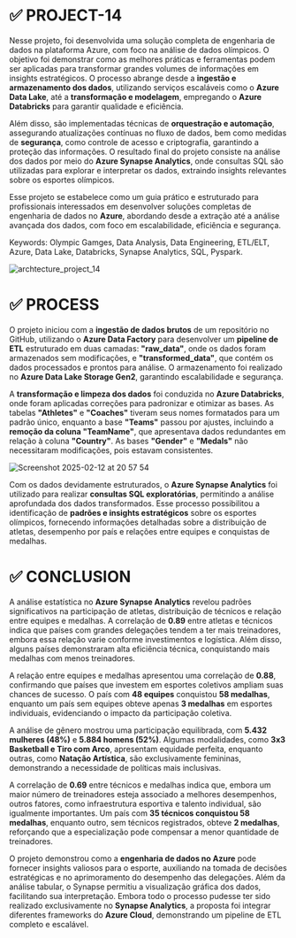 # ✅ PROJECT-14

Nesse projeto, foi desenvolvida uma solução completa de engenharia de dados na plataforma Azure, com foco na análise de dados olímpicos. O objetivo foi demonstrar como as melhores práticas e ferramentas podem ser aplicadas para transformar grandes volumes de informações em insights estratégicos. O processo abrange desde a **ingestão e armazenamento dos dados**, utilizando serviços escaláveis como o **Azure Data Lake**, até a **transformação e modelagem**, empregando o **Azure Databricks** para garantir qualidade e eficiência.  

Além disso, são implementadas técnicas de **orquestração e automação**, assegurando atualizações contínuas no fluxo de dados, bem como medidas de **segurança**, como controle de acesso e criptografia, garantindo a proteção das informações. O resultado final do projeto consiste na análise dos dados por meio do **Azure Synapse Analytics**, onde consultas SQL são utilizadas para explorar e interpretar os dados, extraindo insights relevantes sobre os esportes olímpicos.  

Esse projeto se estabelece como um guia prático e estruturado para profissionais interessados em desenvolver soluções completas de engenharia de dados no **Azure**, abordando desde a extração até a análise avançada dos dados, com foco em escalabilidade, eficiência e segurança.

Keywords: Olympic Gamges, Data Analysis, Data Engineering, ETL/ELT, Azure, Data Lake, Databricks, Synapse Analytics, SQL, Pyspark.

![archtecture_project_14](https://github.com/user-attachments/assets/d4390eff-dde7-4d51-84f9-154b9006010e)

# ✅ PROCESS

O projeto iniciou com a **ingestão de dados brutos** de um repositório no GitHub, utilizando o **Azure Data Factory** para desenvolver um **pipeline de ETL** estruturado em duas camadas: **"raw_data"**, onde os dados foram armazenados sem modificações, e **"transformed_data"**, que contém os dados processados e prontos para análise. O armazenamento foi realizado no **Azure Data Lake Storage Gen2**, garantindo escalabilidade e segurança.  

A **transformação e limpeza dos dados** foi conduzida no **Azure Databricks**, onde foram aplicadas correções para padronizar e otimizar as bases. As tabelas **"Athletes"** e **"Coaches"** tiveram seus nomes formatados para um padrão único, enquanto a base **"Teams"** passou por ajustes, incluindo a **remoção da coluna "TeamName"**, que apresentava dados redundantes em relação à coluna **"Country"**. As bases **"Gender"** e **"Medals"** não necessitaram modificações, pois estavam consistentes.  

![Screenshot 2025-02-12 at 20 57 54](https://github.com/user-attachments/assets/7959cdc8-0de9-4d5e-87dc-91614dd7dc2a)

Com os dados devidamente estruturados, o **Azure Synapse Analytics** foi utilizado para realizar **consultas SQL exploratórias**, permitindo a análise aprofundada dos dados transformados. Esse processo possibilitou a identificação de **padrões e insights estratégicos** sobre os esportes olímpicos, fornecendo informações detalhadas sobre a distribuição de atletas, desempenho por país e relações entre equipes e conquistas de medalhas.

# ✅ CONCLUSION

A análise estatística no **Azure Synapse Analytics** revelou padrões significativos na participação de atletas, distribuição de técnicos e relação entre equipes e medalhas. A correlação de **0.89** entre atletas e técnicos indica que países com grandes delegações tendem a ter mais treinadores, embora essa relação varie conforme investimentos e logística. Além disso, alguns países demonstraram alta eficiência técnica, conquistando mais medalhas com menos treinadores.  

A relação entre equipes e medalhas apresentou uma correlação de **0.88**, confirmando que países que investem em esportes coletivos ampliam suas chances de sucesso. O país com **48 equipes** conquistou **58 medalhas**, enquanto um país sem equipes obteve apenas **3 medalhas** em esportes individuais, evidenciando o impacto da participação coletiva.  

A análise de gênero mostrou uma participação equilibrada, com **5.432 mulheres (48%)** e **5.884 homens (52%)**. Algumas modalidades, como **3x3 Basketball e Tiro com Arco**, apresentam equidade perfeita, enquanto outras, como **Natação Artística**, são exclusivamente femininas, demonstrando a necessidade de políticas mais inclusivas.  

A correlação de **0.69** entre técnicos e medalhas indica que, embora um maior número de treinadores esteja associado a melhores desempenhos, outros fatores, como infraestrutura esportiva e talento individual, são igualmente importantes. Um país com **35 técnicos conquistou 58 medalhas**, enquanto outro, sem técnicos registrados, obteve **2 medalhas**, reforçando que a especialização pode compensar a menor quantidade de treinadores.  

O projeto demonstrou como a **engenharia de dados no Azure** pode fornecer insights valiosos para o esporte, auxiliando na tomada de decisões estratégicas e no aprimoramento do desempenho das delegações. Além da análise tabular, o Synapse permitiu a visualização gráfica dos dados, facilitando sua interpretação. Embora todo o processo pudesse ter sido realizado exclusivamente no **Synapse Analytics**, a proposta foi integrar diferentes frameworks do **Azure Cloud**, demonstrando um pipeline de ETL completo e escalável.

